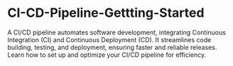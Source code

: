 # CI-CD-Pipeline-Gettting-Started
A CI/CD pipeline automates software development, integrating Continuous Integration (CI) and Continuous Deployment (CD). It streamlines code building, testing, and deployment, ensuring faster and reliable releases. Learn how to set up and optimize your CI/CD pipeline for efficiency.
